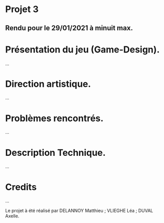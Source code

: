 # Projet 3

## Rendu pour le 29/01/2021 à minuit max.

# Présentation du jeu (Game-Design).
...

# Direction artistique.
...


# Problèmes rencontrés.
...


# Description Technique.
...

# Credits 
... 


Le projet à été réalisé par DELANNOY Matthieu ; VLIEGHE Léa ; DUVAL Axelle.
